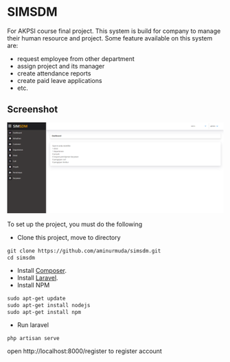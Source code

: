 # SIMSDM
For AKPSI course final project. This system is build for company to manage their human resource and project. Some feature available on this system are:
* request employee from other department
* assign project and its manager
* create attendance reports
* create paid leave applications
* etc.

## Screenshot
![alt test](public/images/simsdm.png)

To set up the project, you must do the following
- Clone this project, move to directory
```
git clone https://github.com/aminurmuda/simsdm.git
cd simsdm
```
- Install [Composer](https://getcomposer.org/).
- Install [Laravel](https://laravel.com/).
- Install NPM
```
sudo apt-get update
sudo apt-get install nodejs
sudo apt-get install npm
```
- Run laravel
```
php artisan serve
```

open http://localhost:8000/register to register account
